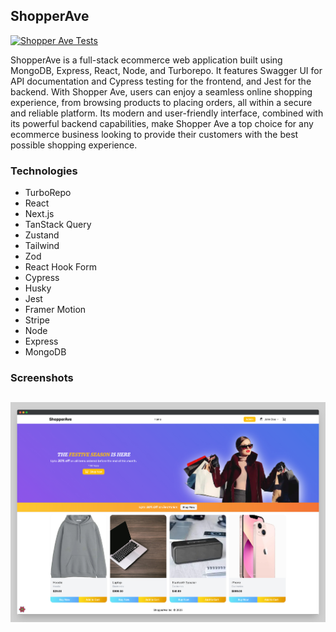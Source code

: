 <h2>ShopperAve</h2>
<p>
  <a href="https://github.com/abdulsamad/shopper-ave/actions"/>
   <img src="https://github.com/abdulsamad/shopper-ave/actions/workflows/jest.yml/badge.svg" alt="Shopper Ave Tests">
  </a>
</h2>

ShopperAve is a full-stack ecommerce web application built using MongoDB, Express, React, Node, and Turborepo. It features Swagger UI for API documentation and Cypress testing for the frontend, and Jest for the backend. With Shopper Ave, users can enjoy a seamless online shopping experience, from browsing products to placing orders, all within a secure and reliable platform. Its modern and user-friendly interface, combined with its powerful backend capabilities, make Shopper Ave a top choice for any ecommerce business looking to provide their customers with the best possible shopping experience.

### Technologies

- TurboRepo
- React
- Next.js
- TanStack Query
- Zustand
- Tailwind
- Zod
- React Hook Form
- Cypress
- Husky
- Jest
- Framer Motion
- Stripe
- Node
- Express
- MongoDB

### Screenshots

## [![shopper ave screenshot](readme/shopper-ave-home.png 'Home')](#)


